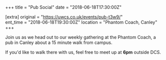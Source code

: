 +++
title = "Pub Social"
date = "2018-06-18T17:30:00Z"

[extra]
original = "https://uwcs.co.uk/events/pub-t3w9/"    
ent_time = "2018-06-18T19:30:00Z"
location = "Phantom Coach, Canley"
+++

Join us as we head out to our weekly gathering at the Phantom Coach, a pub in Canley about a 15 minute walk from campus.

  

If you'd like to walk there with us, feel free to meet up at **6pm** outside DCS.

